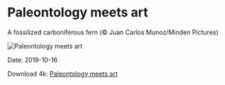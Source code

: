 # Paleontology meets art

A fossilized carboniferous fern (© Juan Carlos Munoz/Minden Pictures)

![Paleontology meets art](https://bing.com/th?id=OHR.CompressionFossil_EN-US5587427153_UHD.jpg&rf=LaDigue_UHD.jpg&pid=hp&w=1024&h=576)

Date: 2019-10-16

Download 4k: [Paleontology meets art](https://bing.com/th?id=OHR.CompressionFossil_EN-US5587427153_UHD.jpg&rf=LaDigue_UHD.jpg&pid=hp&w=3840&h=2160)

